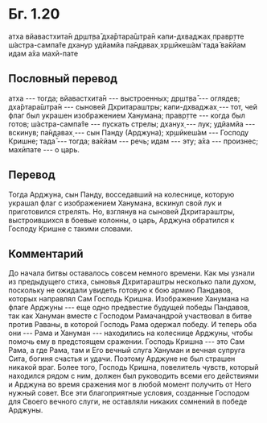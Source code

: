 # Бг. 1.20

атха вйавастхита̄н др̣шт̣ва̄ дха̄ртара̄шт̣ра̄н капи-дхваджах̣ правр̣тте
ш́астра-сампа̄те дханур удйамйа па̄н̣д̣авах̣ хр̣шӣкеш́ам̇ тада̄ ва̄кйам идам а̄ха
махӣ-пате

## Пословный перевод

атха --- тогда; вйавастхита̄н --- выстроенных; др̣шт̣ва̄ --- оглядев;
дха̄ртара̄шт̣ра̄н --- сыновей Дхритараштры; капи-дхваджах̣ --- тот, чей флаг
был украшен изображением Ханумана; правр̣тте --- когда был готов;
ш́астра-сампа̄те --- пускать стрелы; дханух̣ --- лук; удйамйа --- вскинув;
па̄н̣д̣авах̣ --- сын Панду (Арджуна); хр̣шӣкеш́ам --- Господу Кришне; тада̄ ---
тогда; ва̄кйам --- речь; идам --- эту; а̄ха --- произнес; махӣпате --- о
царь.

## Перевод

Тогда Арджуна, сын Панду, восседавший на колеснице, которую украшал флаг
с изображением Ханумана, вскинул свой лук и приготовился стрелять. Но,
взглянув на сыновей Дхритараштры, выстроившихся в боевые колонны, о
царь, Арджуна обратился к Господу Кришне с такими словами.

## Комментарий

До начала битвы оставалось совсем немного времени. Как мы узнали из
предыдущего стиха, сыновья Дхритараштры несколько пали духом, поскольку
не ожидали увидеть готовую к бою армию Пандавов, которых направлял Сам
Господь Кришна. Изображение Ханумана на флаге Арджуны --- еще одно
предвестие будущей победы Пандавов, так как Хануман вместе с Господом
Рамачандрой участвовал в битве против Раваны, в которой Господь Рама
одержал победу. И теперь оба они --- Рама и Хануман --- находились на
колеснице Арджуны, чтобы помочь ему в предстоящем сражении. Господь
Кришна --- это Сам Рама, а где Рама, там и Его вечный слуга Хануман и
вечная супруга Сита, богиня счастья и удачи. Поэтому Арджуне не был
страшен никакой враг. Более того, Господь Кришна, повелитель чувств,
который находился рядом с ним, должен был руководить всеми его
действиями и Арджуна во время сражения мог в любой момент получить от
Него нужный совет. Все эти благоприятные условия, созданные Господом для
Своего вечного слуги, не оставляли никаких сомнений в победе Арджуны.
